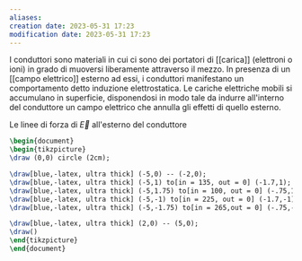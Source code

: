 ```yaml
---
aliases: 
creation date: 2023-05-31 17:23
modification date: 2023-05-31 17:23
---
```


I conduttori sono materiali in cui ci sono dei portatori di [[carica]] (elettroni o ioni) in grado di muoversi liberamente attraverso il mezzo. In presenza di un [[campo elettrico]] esterno ad essi, i conduttori manifestano un comportamento detto induzione elettrostatica. Le cariche elettriche mobili si accumulano in superficie, disponendosi in modo tale da indurre all'interno del conduttore un campo elettrico che annulla gli effetti di quello esterno.

Le linee di forza di $\vec{E}$ all'esterno del conduttore 

```tikz
\begin{document}
\begin{tikzpicture}
\draw (0,0) circle (2cm);

\draw[blue,-latex, ultra thick] (-5,0) -- (-2,0);
\draw[blue,-latex, ultra thick] (-5,1) to[in = 135, out = 0] (-1.7,1);
\draw[blue,-latex, ultra thick] (-5,1.75) to[in = 100, out = 0] (-.75,1.75);
\draw[blue,-latex, ultra thick] (-5,-1) to[in = 225, out = 0] (-1.7,-1);
\draw[blue,-latex, ultra thick] (-5,-1.75) to[in = 265,out = 0] (-.75,-1.75);

\draw[blue,-latex, ultra thick] (2,0) -- (5,0);
\draw()
\end{tikzpicture}
\end{document}
```
